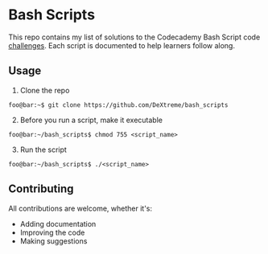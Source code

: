 # Bash Scripts
This repo contains my list of solutions to the Codecademy Bash Script code [challenges](https://www.codecademy.com/resources/blog/bash-script-code-challenges-for-beginners/). Each script is documented to help learners follow along.



## Usage
1. Clone the repo
```console
foo@bar:~$ git clone https://github.com/DeXtreme/bash_scripts 
```

2. Before you run a script, make it executable
```console 
foo@bar:~/bash_scripts$ chmod 755 <script_name> 
```

3. Run the script
```console
foo@bar:~/bash_scripts$ ./<script_name> 
```


## Contributing
All contributions are welcome, whether it's:
- Adding documentation
- Improving the code
- Making suggestions
